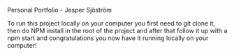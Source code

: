 Personal Portfolio - Jesper Sjöström

To run this project locally on your computer you first need to git clone it,
then do NPM install in the root of the project and after that follow it up with a npm start and congratulations you now have it running locally on your computer!
